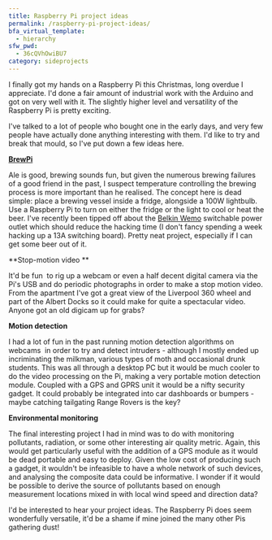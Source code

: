 ```yaml
---
title: Raspberry Pi project ideas
permalink: /raspberry-pi-project-ideas/
bfa_virtual_template:
  - hierarchy
sfw_pwd:
  - 36cQVhOwiBU7
category: sideprojects
---
```

I finally got my hands on a Raspberry Pi this Christmas, long overdue I appreciate. I'd done a fair amount of industrial work with the Arduino and got on very well with it. The slightly higher level and versatility of the Raspberry Pi is pretty exciting.

I've talked to a lot of people who bought one in the early days, and very few people have actually done anything interesting with them. I'd like to try and break that mould, so I've put down a few ideas here.

<a title="BrewPi" href="http://brewpi.com" target="_blank"><strong>BrewPi</strong></a>

Ale is good, brewing sounds fun, but given the numerous brewing failures of a good friend in the past, I suspect temperature controlling the brewing process is more important than he realised. The concept here is dead simple: place a brewing vessel inside a fridge, alongside a 100W lightbulb. Use a Raspberry Pi to turn on either the fridge or the light to cool or heat the beer. I've recently been tipped off about the <a title="Belkin WeMo" href="http://www.belkin.com/uk/c/WSWH" target="_blank">Belkin Wemo</a> switchable power outlet which should reduce the hacking time (I don't fancy spending a week hacking up a 13A switching board). Pretty neat project, especially if I can get some beer out of it.

**Stop-motion video
**

It'd be fun  to rig up a webcam or even a half decent digital camera via the Pi's USB and do periodic photographs in order to make a stop motion video. From the apartment I've got a great view of the Liverpool 360 wheel and part of the Albert Docks so it could make for quite a spectacular video. Anyone got an old digicam up for grabs?

**Motion detection**

I had a lot of fun in the past running motion detection algorithms on webcams  in order to try and detect intruders - although I mostly ended up incriminating the milkman, various types of moth and occasional drunk students. This was all through a desktop PC but it would be much cooler to do the video processing on the Pi, making a very portable motion detection module. Coupled with a GPS and GPRS unit it would be a nifty security gadget. It could probably be integrated into car dashboards or bumpers - maybe catching tailgating Range Rovers is the key?

**Environmental monitoring**

The final interesting project I had in mind was to do with monitoring pollutants, radiation, or some other interesting air quality metric. Again, this would get particularly useful with the addition of a GPS module as it would be dead portable and easy to deploy. Given the low cost of producing such a gadget, it wouldn't be infeasible to have a whole network of such devices, and analysing the composite data could be informative. I wonder if it would be possible to derive the source of pollutants based on enough measurement locations mixed in with local wind speed and direction data?

I'd be interested to hear your project ideas. The Raspberry Pi does seem wonderfully versatile, it'd be a shame if mine joined the many other Pis gathering dust!